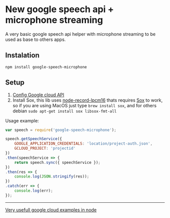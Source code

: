 # New google speech api + microphone streaming

A very basic google speech api helper with microphone streaming to be used as base to others apps.

## Instalation
```
npm install google-speech-microphone
```

## Setup
  1. [Config Google cloud API](https://github.com/GoogleCloudPlatform/nodejs-docs-samples#prerequisites)
  2. Install Sox, this lib uses [node-record-lpcm16](https://github.com/gillesdemey/node-record-lpcm16) thats requires [Sox](http://sox.sourceforge.net/) to work,
  so if you are using MacOS just type `brew install sox`, and for others debian `sudo apt-get install sox libsox-fmt-all`


Usage example:
```javascript
var speech = require('google-speech-microphone');

speech.getSpeechService({
	GOOGLE_APPLICATION_CREDENTIALS: 'location/project-auth.json',
	GCLOUD_PROJECT: 'projectid'
})
.then(speechService => {
	return speech.sync({ speechService });
})
.then(res => {
	console.log(JSON.stringify(res));
})
.catch(err => {
	console.log(err);
});

```


------
[Very usefull google cloud examples in node](https://github.com/GoogleCloudPlatform/nodejs-docs-samples)
